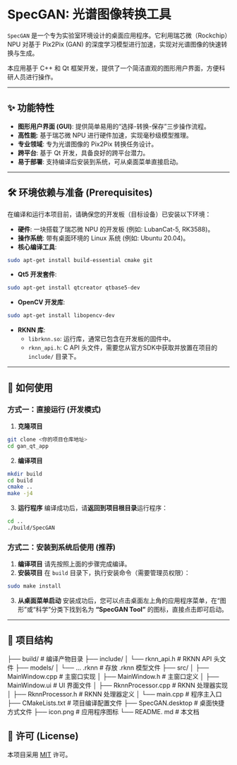 # SpecGAN: 光谱图像转换工具

`SpecGAN` 是一个专为实验室环境设计的桌面应用程序。它利用瑞芯微（Rockchip）NPU 对基于 Pix2Pix (GAN) 的深度学习模型进行加速，实现对光谱图像的快速转换与生成。

本应用基于 C++ 和 Qt 框架开发，提供了一个简洁直观的图形用户界面，方便科研人员进行操作。

---

## ✨ 功能特性

* **图形用户界面 (GUI)**: 提供简单易用的“选择-转换-保存”三步操作流程。
* **高性能**: 基于瑞芯微 NPU 进行硬件加速，实现毫秒级模型推理。
* **专业领域**: 专为光谱图像的 Pix2Pix 转换任务设计。
* **跨平台**: 基于 Qt 开发，具备良好的跨平台潜力。
* **易于部署**: 支持编译后安装到系统，可从桌面菜单直接启动。

---

## 🛠️ 环境依赖与准备 (Prerequisites)

在编译和运行本项目前，请确保您的开发板（目标设备）已安装以下环境：

* **硬件**: 一块搭载了瑞芯微 NPU 的开发板 (例如: LubanCat-5, RK3588)。
* **操作系统**: 带有桌面环境的 Linux 系统 (例如: Ubuntu 20.04)。
* **核心编译工具**:

```bash
sudo apt-get install build-essential cmake git
```

* **Qt5 开发套件**:

```bash
sudo apt-get install qtcreator qtbase5-dev
```

* **OpenCV 开发库**:

```bash
sudo apt-get install libopencv-dev
```

* **RKNN 库**:
    * `librknn.so`: 运行库，通常已包含在开发板的固件中。
    * `rknn_api.h`: C API 头文件，需要您从官方SDK中获取并放置在项目的 `include/` 目录下。

---

## 🚀 如何使用

### 方式一：直接运行 (开发模式)

1. **克隆项目**

```bash
git clone <你的项目仓库地址>
cd gan_qt_app
```

2. **编译项目**

```bash
mkdir build
cd build
cmake ..
make -j4
```

3. **运行程序**
编译成功后，请**返回到项目根目录**运行程序：

```bash
cd ..
./build/SpecGAN
```


### 方式二：安装到系统后使用 (推荐)

1. **编译项目**
请先按照上面的步骤完成编译。
2. **安装项目**
在 `build` 目录下，执行安装命令（需要管理员权限）：

```bash
sudo make install
```

3. **从桌面菜单启动**
安装成功后，您可以点击桌面左上角的应用程序菜单，在“图形”或“科学”分类下找到名为 **“SpecGAN Tool”** 的图标，直接点击即可启动。

---

## 📁 项目结构

├── build/              \# 编译产物目录
├── include/
│   └── rknn_api.h      \# RKNN API 头文件
├── models/
│   └── ... .rknn       \# 存放 .rknn 模型文件
├── src/
│   ├── MainWindow.cpp  \# 主窗口实现
│   ├── MainWindow.h    \# 主窗口定义
│   ├── MainWindow.ui   \# UI 界面文件
│   ├── RknnProcessor.cpp \# RKNN 处理器实现
│   ├── RknnProcessor.h \# RKNN 处理器定义
│   └── main.cpp        \# 程序主入口
├── CMakeLists.txt      \# 项目编译配置文件
├── SpecGAN.desktop     \# 桌面快捷方式文件
├── icon.png            \# 应用程序图标
└── README. md           \# 本文档

## 📄 许可 (License)

本项目采用 [MIT](https://choosealicense.com/licenses/mit/) 许可。

